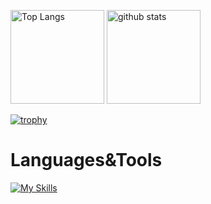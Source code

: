 <p align="left"> 
  <img alt="Top Langs" height="150px" src="https://github-readme-stats.vercel.app/api/top-langs/?username=kai-0307&layout=compact&count_private=true&show_icons=true&theme=onedark" />
  <img alt="github stats" height="150px" src="https://github-readme-stats.vercel.app/api?username=kai-0307&count_private=true&show_icons=true&show_icons=true&theme=onedark" />
</p>

[![trophy](https://github-profile-trophy.vercel.app/?username=kai-0307&theme=onedark&column=7
)](https://github.com/ryo-ma/github-profile-trophy)

# Languages&Tools
[![My Skills](https://skillicons.dev/icons?i=go,rust,c#,html,css,docker,ts,rails)](https://skillicons.dev)
